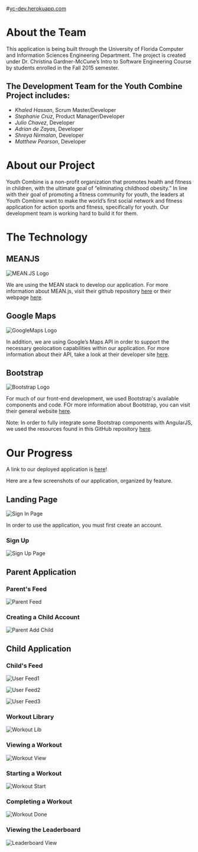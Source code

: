 #[yc-dev.herokuapp.com](http://yc-dev.herokuapp.com)

# About the Team
This application is being built through the University of Florida Computer and Information Sciences Engineering Department. The project is created under Dr. Christina Gardner-McCune’s Intro to Software Engineering Course by students enrolled in the Fall 2015 semester.

## The Development Team for the Youth Combine Project includes:   
* *Khaled Hassan*, Scrum Master/Developer
* *Stephanie Cruz*, Product Manager/Developer
* *Julio Chavez*, Developer
* *Adrian de Zayas*, Developer
* *Shreya Nirmalan*, Developer
* *Matthew Pearson*, Developer 

# About our Project 
Youth Combine is a non-profit organization that promotes health and fitness in children, with the ultimate goal of “eliminating childhood obesity.” In line with their goal of promoting a fitness community for youth, the leaders at Youth Combine want to make the world’s first social network and fitness application for action sports and fitness, specifically for youth. Our development team is working hard to build it for them.

# The Technology
## MEANJS 
![MEAN.JS Logo](http://meanjs.org/img/logo-small.png)

We are using the MEAN stack to develop our application. For more information about MEAN.js, visit their github repository [here](https://github.com/meanjs) or their webpage [here](http://meanjs.org/).  

## Google Maps 
![GoogleMaps Logo](https://www.gstatic.com/images/branding/product/1x/maps_64dp.png)

In addition, we are using Google’s Maps API in order to support the necessary geolocation capabilities within our application. For more information about their API, take a look at their developer site [here](https://developers.google.com/maps/). 

## Bootstrap
![Bootstrap Logo](https://github.com/cen3031-f15-8b/yc/blob/UpdatingREADME/YC_App_Screenshots/BootstrapLogo.png)

For much of our front-end development, we used Bootstrap's available components and code. FOr more information about Bootstrap, you can visit their general website [here](http://getboostrap.com/).

Note: In order to fully integrate some Bootstrap components with AngularJS, we used the resources found in this GitHub repository [here](http://dhrmgddn.com/wp-content/uploads/2015/01/bootstrap.png).

# Our Progress
A link to our deployed application is [here](http://yc-dev.herokuapp.com)! 

Here are a few screenshots of our application, organized by feature.

## Landing Page
![Sign In Page](https://github.com/cen3031-f15-8b/yc/blob/master/YC_App_Screenshots/SignIn.png)

In order to use the application, you must first create an account. 

### Sign Up
![Sign Up Page](https://github.com/cen3031-f15-8b/yc/blob/master/YC_App_Screenshots/SignUp.png)

## Parent Application
### Parent's Feed
![Parent Feed](https://github.com/cen3031-f15-8b/yc/blob/UpdatingREADME/YC_App_Screenshots/ParentFeed.png)

### Creating a Child Account
![Parent Add Child](https://github.com/cen3031-f15-8b/yc/blob/UpdatingREADME/YC_App_Screenshots/ParentAddChild.png)

## Child Application
### Child's Feed
![User Feed1](https://github.com/cen3031-f15-8b/yc/blob/master/YC_App_Screenshots/Feed1.png)

![User Feed2](https://github.com/cen3031-f15-8b/yc/blob/master/YC_App_Screenshots/Feed2.png)

![User Feed3](https://github.com/cen3031-f15-8b/yc/blob/master/YC_App_Screenshots/Feed3.png)

### Workout Library 
![Workout Lib](https://github.com/cen3031-f15-8b/yc/blob/master/YC_App_Screenshots/WorkoutLib.png)

### Viewing a Workout 
![Workout View](https://github.com/cen3031-f15-8b/yc/blob/master/YC_App_Screenshots/WorkoutView.png)

### Starting a Workout
![Workout Start](https://github.com/cen3031-f15-8b/yc/blob/master/YC_App_Screenshots/WorkoutStart.png)

### Completing a Workout
![Workout Done](https://github.com/cen3031-f15-8b/yc/blob/UpdatingREADME/YC_App_Screenshots/SubmitResults.png)

### Viewing the Leaderboard
![Leaderboard View](https://github.com/cen3031-f15-8b/yc/blob/UpdatingREADME/YC_App_Screenshots/ViewLeaderboard.png)
